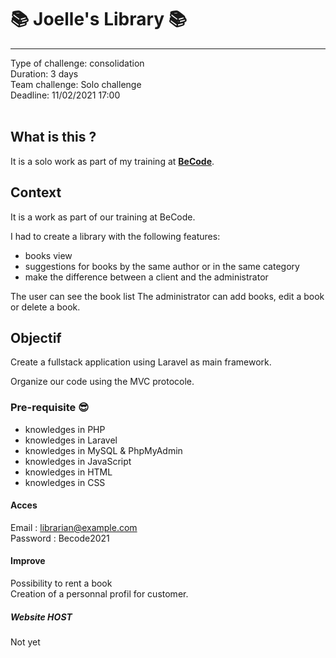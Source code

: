 
#  :books: Joelle's Library :books:
<hr>
Type of challenge: consolidation <br>
Duration: 3 days <br>
Team challenge: Solo challenge<br>
Deadline: 11/02/2021 17:00 <br>
<br>

## What is this ?
It is a solo work as part of my training at **[BeCode](https://becode.org)**. <br>

## Context  
It is a work as part of our training at BeCode.

 I had to create a library with the following features: 
- books view
- suggestions for books by the same author or in the same category
- make the difference between a client and the administrator

The user can see the book list
The administrator can add books, edit a book or delete a book.

## Objectif

Create a fullstack application using Laravel as main framework.

Organize our code using the MVC protocole.
### Pre-requisite :sunglasses:

- knowledges in PHP
- knowledges in Laravel
- knowledges in MySQL & PhpMyAdmin
- knowledges in JavaScript
- knowledges in HTML
- knowledges in CSS

#### Acces
Email : librarian@example.com <br>
Password : Becode2021

#### Improve
Possibility to rent a book <br>
Creation of a personnal profil for customer.

##### Website HOST
Not yet

